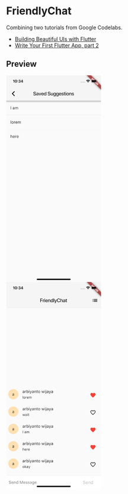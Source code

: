 # FriendlyChat
Combining two tutorials from Google Codelabs.
- [Building Beautiful UIs with Flutter](https://codelabs.developers.google.com/codelabs/flutter/index.html?index=../../index#0)
- [Write Your First Flutter App, part 2](https://codelabs.developers.google.com/codelabs/first-flutter-app-pt2/index.html?index=../../index#0)

## Preview
<img src="https://github.com/arbiyanto/friendlychat/blob/master/preview1.png" width=256 align="left" />
<img src="https://github.com/arbiyanto/friendlychat/blob/master/preview2.png" width=256 align="left" />